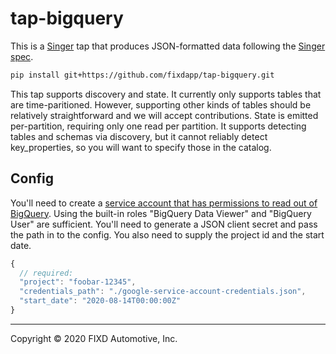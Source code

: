 # tap-bigquery

This is a [Singer](https://singer.io) tap that produces JSON-formatted data
following the [Singer
spec](https://github.com/singer-io/getting-started/blob/master/SPEC.md).

```bash
pip install git+https://github.com/fixdapp/tap-bigquery.git
```

This tap supports discovery and state. It currently only supports tables that are time-paritioned. However,
supporting other kinds of tables should be relatively straightforward and we will accept contributions. State is emitted per-partition, requiring only one read per partition. It supports detecting tables and schemas via discovery, but it cannot reliably detect key_properties, so you will want to specify those in the catalog.

## Config

You'll need to create a [service account that has permissions to read out of BigQuery](https://console.developers.google.com/start/api?id=bigquery-json.googleapis.com). Using the built-in
roles "BigQuery Data Viewer" and "BigQuery User" are sufficient. You'll need to generate a JSON
client secret and pass the path in to the config. You also need to supply the project id and the
start date.

```js
{
  // required:
  "project": "foobar-12345",
  "credentials_path": "./google-service-account-credentials.json",
  "start_date": "2020-08-14T00:00:00Z"
}
```

---

Copyright &copy; 2020 FIXD Automotive, Inc.
